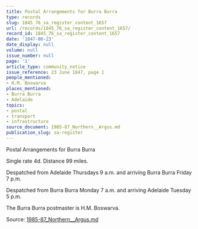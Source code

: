 ```yaml
---
title: Postal Arrangements for Burra Burra
type: records
slug: 1845_76_sa_register_content_1657
url: /records/1845_76_sa_register_content_1657/
record_id: 1845_76_sa_register_content_1657
date: '1847-06-23'
date_display: null
volume: null
issue_number: null
page: '1'
article_type: community_notice
issue_reference: 23 June 1847, page 1
people_mentioned:
- H.M. Boswarva
places_mentioned:
- Burra Burra
- Adelaide
topics:
- postal
- transport
- infrastructure
source_document: 1985-87_Northern__Argus.md
publication_slug: sa-register
---
```


Postal Arrangements for Burra Burra

Single rate 4d.  Distance 99 miles.

Despatched from Adelaide Thursdays 9 a.m. and arriving Burra Burra Friday 7 p.m.

Despatched from Burra Burra Monday 7 a.m. and arriving Adelaide Tuesday 5 p.m.

The Burra Burra postmaster is H.M. Boswarva.

Source: [1985-87_Northern__Argus.md](/downloads/markdown/1985-87_Northern__Argus.md)
